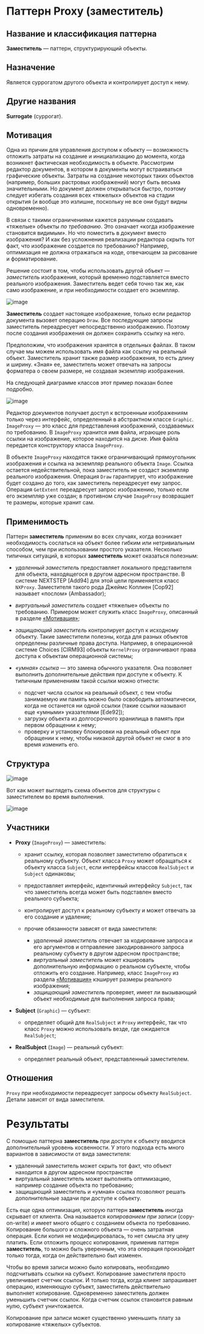 # Паттерн Proxy (заместитель)

## Название и классификация паттерна

**Заместитель** — паттерн, структурирующий объекты.

## Назначение

Является суррогатом другого объекта и контролирует доступ к нему.

## Другие названия

**Surrogate** (суррогат).

## Мотивация

Одна из причин для управления доступом к объекту — возможность отложить затраты на создание и инициализацию до момента, когда возникнет фактическая необходимость в объекте. Рассмотрим редактор документов, в котором в документы могут встраиваться графические объекты. Затраты на создание некоторых таких объектов (например, больших растровых изображений) могут быть весьма значительными. Но документ должен открываться быстро, поэтому следует избегать создания всех «тяжелых» объектов на стадии открытия (и вообще это излишне, поскольку не все они будут видны одновременно).

В связи с такими ограничениями кажется разумным создавать «тяжелые» объекты *по требованию*. Это означает «когда изображение становится видимым». Но что поместить в документ вместо изображения? И как без усложнения реализации редактора скрыть тот факт, что изображение создается по требованию? Например, оптимизация не должна отражаться на коде, отвечающем за рисование и форматирование.

Решение состоит в том, чтобы использовать другой объект — *заместитель* изображения, который временно подставляется вместо реального изображения. Заместитель ведет себя точно так же, как само изображение, и при необходимости создает его экземпляр.

![image](https://user-images.githubusercontent.com/100960770/166919351-783120ed-0618-4417-bbf0-5d3f3b69826b.png)

**Заместитель** создает настоящее изображение, только если редактор документа вызовет операцию `Draw`. Все последующие запросы заместитель переадресует непосредственно изображению. Поэтому после создания изображения он должен сохранить ссылку на него.

Предположим, что изображения хранятся в отдельных файлах. В таком случае мы можем использовать имя файла как ссылку на реальный объект. Заместитель хранит также размер изображения, то есть длину и ширину. «Зная» ее, заместитель может отвечать на запросы форматера о своем размере, не создавая экземпляр изображения.

На следующей диаграмме классов этот пример показан более подробно.

![image](https://user-images.githubusercontent.com/100960770/166919456-201bbe8a-880f-4849-9a3e-8ad58fbcaca2.png)

Редактор документов получает доступ к встроенным изображениям только через интерфейс, определенный в абстрактном классе `Graphic`. `ImageProxy` — это класс для представления изображений, создаваемых по требованию. В `ImageProxy` хранится имя файла, играющее роль ссылки на изображение, которое находится на диске. Имя файла передается конструктору класса `ImageProxy`.

В объекте `ImageProxy` находятся также ограничивающий прямоугольник изображения и ссылка на экземпляр реального объекта `Image`. Ссылка остается недействительной, пока заместитель не создаст экземпляр реального изображения. Операция `Draw` гарантирует, что изображение будет создано до того, как заместитель переадресует ему запрос. Операция `GetExtent` переадресует запрос изображению, только если его экземпляр уже создан; в противном случае `ImageProxy` возвращает те размеры, которые хранит сам.

## Применимость

Паттерн **заместитель** применим во всех случаях, когда возникает необходимость сослаться на объект более гибким или нетривиальным способом, чем при использовании простого указателя. Несколько типичных ситуаций, в которых **заместитель** может оказаться полезным:

* *удаленный заместитель* предоставляет локального представителя для объекта, находящегося в другом адресном пространстве. В системе NEXTSTEP \[Add94\] для этой цели применяется класс `NXProxy`. Заместителя такого рода Джеймс Коплиен \[Cop92\] называет «послом» (Ambassador);
* *виртуальный заместитель* создает «тяжелые» объекты по требованию. Примером может служить класс `ImageProxy`, описанный в разделе [«Мотивация»](#мотивация);
* *защищающий заместитель* контролирует доступ к исходному объекту. Такие заместители полезны, когда для разных объектов определены различные права доступа. Например, в операционной системе Choices \[CIRM93\] объекты `KernelProxy` ограничивают права доступа к объектам операционной системы;
* *«умная» ссылка* — это замена обычного указателя. Она позволяет выполнить дополнительные действия при доступе к объекту. К типичным применениям такой ссылки можно отнести:

	* подсчет числа ссылок на реальный объект, с тем чтобы занимаемую им память можно было освободить автоматически, когда не останется ни одной ссылки (такие ссылки называют еще «умными» указателями \[Ede92\]);
	* загрузку объекта из долгосрочного хранилища в память при первом обращении к нему;
	* проверку и установку блокировки на реальный объект при обращении к нему, чтобы никакой другой объект не смог в это время изменить его.

## Структура

![image](https://user-images.githubusercontent.com/100960770/166919587-4cb32176-7ef2-4b6a-9f68-3385cc620386.png)

Вот как может выглядеть схема объектов для структуры с заместителем во время выполнения.

![image](https://user-images.githubusercontent.com/100960770/166919660-99e6080a-170b-444a-94de-ab7a51b15f05.png)

## Участники

* **Proxy** (`ImageProxy`) — заместитель:

	* хранит ссылку, которая позволяет заместителю обратиться к реальному субъекту. Объект класса `Proxy` может обращаться к объекту класса `Subject`, если интерфейсы классов `RealSubject` и `Subject` одинаковы;
	* предоставляет интерфейс, идентичный интерфейсу `Subject`, так что заместитель всегда может быть подставлен вместо реального субъекта;
	* контролирует доступ к реальному субъекту и может отвечать за его создание и удаление;
	* прочие обязанности зависят от вида заместителя:

		* *удаленный заместитель* отвечает за кодирование запроса и его аргументов и отправление закодированного запроса реальному субъекту в другом адресном пространстве;
		* *виртуальный заместитель* может кэшировать дополнительную информацию о реальном субъекте, чтобы отложить его создание. Например, класс `ImageProxy` из раздела [«Мотивация»](#мотивация) кэширует размеры реального изображения;
		* *защищающий заместитель* проверяет, имеет ли вызывающий объект необходимые для выполнения запроса права;

* **Subject** (`Graphic`) — субъект:

	* определяет общий для `RealSubject` и `Proxy` интерфейс, так что класс `Proxy` можно использовать везде, где ожидается `RealSubject`;

* **RealSubject** (`Image`) — реальный субъект:

	* определяет реальный объект, представленный заместителем.

## Отношения

`Proxy` при необходимости переадресует запросы объекту `RealSubject`. Детали зависят от вида заместителя.

# Результаты

С помощью паттерна **заместитель** при доступе к объекту вводится дополнительный уровень косвенности. У этого подхода есть много вариантов в зависимости от вида заместителя:

* удаленный заместитель может скрыть тот факт, что объект находится в другом адресном пространстве
* виртуальный заместитель может выполнять оптимизацию, например создание объекта по требованию;
* защищающий заместитель и «умная» ссылка позволяют решать дополнительные задачи при доступе к объекту.

Есть еще одна оптимизация, которую паттерн **заместитель** иногда скрывает от клиента. Она называется *копированием при записи* (copy-on-write) и имеет много общего с созданием объекта по требованию. Копирование большого и сложного объекта — очень затратная операция. Если копия не модифицировалась, то нет смысла эту цену платить. Если отложить процесс копирования, применив паттерн **заместитель**, то можно быть уверенным, что эта операция произойдет только тогда, когда он действительно был изменен.

Чтобы во время записи можно было копировать, необходимо подсчитывать ссылки на субъект. Копирование заместителя просто увеличивает счетчик ссылок. И только тогда, когда клиент запрашивает операцию, изменяющую субъект, заместитель действительно выполняет копирование. Одновременно заместитель должен уменьшить счетчик ссылок. Когда счетчик ссылок становится равным нулю, субъект уничтожается.

Копирование при записи может существенно уменьшить плату за копирование «тяжелых» субъектов.
